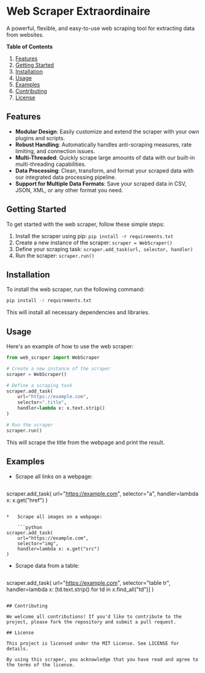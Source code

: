 # Web Scraper Extraordinaire

A powerful, flexible, and easy-to-use web scraping tool for extracting data from websites.

**Table of Contents**

1. [Features](#features)
2. [Getting Started](#getting-started)
3. [Installation](#installation)
4. [Usage](#usage)
5. [Examples](#examples)
6. [Contributing](#contributing)
7. [License](#license)

## Features

*   **Modular Design**: Easily customize and extend the scraper with your own plugins and scripts.
*   **Robust Handling**: Automatically handles anti-scraping measures, rate limiting, and connection issues.
*   **Multi-Threaded**: Quickly scrape large amounts of data with our built-in multi-threading capabilities.
*   **Data Processing**: Clean, transform, and format your scraped data with our integrated data processing pipeline.
*   **Support for Multiple Data Formats**: Save your scraped data in CSV, JSON, XML, or any other format you need.

## Getting Started

To get started with the web scraper, follow these simple steps:

1.  Install the scraper using pip: `pip install -r requirements.txt`
2.  Create a new instance of the scraper: `scraper = WebScraper()`
3.  Define your scraping task: `scraper.add_task(url, selector, handler)`
4.  Run the scraper: `scraper.run()`

## Installation

To install the web scraper, run the following command:

```bash
pip install -r requirements.txt
```

This will install all necessary dependencies and libraries.

## Usage

Here's an example of how to use the web scraper:

```python
from web_scraper import WebScraper

# Create a new instance of the scraper
scraper = WebScraper()

# Define a scraping task
scraper.add_task(
    url="https://example.com",
    selector=".title",
    handler=lambda x: x.text.strip()
)

# Run the scraper
scraper.run()
```

This will scrape the title from the webpage and print the result.

## Examples

*   Scrape all links on a webpage:

    ```python
scraper.add_task(
    url="https://example.com",
    selector="a",
    handler=lambda x: x.get("href")
)
```

*   Scrape all images on a webpage:

    ```python
scraper.add_task(
    url="https://example.com",
    selector="img",
    handler=lambda x: x.get("src")
)
```

*   Scrape data from a table:

    ```python
scraper.add_task(
    url="https://example.com",
    selector="table tr",
    handler=lambda x: [td.text.strip() for td in x.find_all("td")]
)
```

## Contributing

We welcome all contributions! If you'd like to contribute to the project, please fork the repository and submit a pull request.

## License

This project is licensed under the MIT License. See LICENSE for details.

By using this scraper, you acknowledge that you have read and agree to the terms of the license.